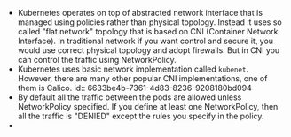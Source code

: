 - Kubernetes operates on top of abstracted network interface that is managed using policies rather than physical topology. Instead it uses so called "flat network" topology that is based on CNI (Container Network Interface). In traditional network if you want control and secure it, you would use correct physical topology and adopt firewalls. But in CNI you can control the traffic using NetworkPolicy.
- Kubernetes uses basic network implementation called `kubenet`. However, there are many other popular CNI implementations, one of them is Calico.
  id:: 6633be4b-7361-4d83-8236-9208180bd094
- By default all the traffic between the pods are allowed unless NetworkPolicy specified. If you define at least one NetworkPolicy, then all the traffic is "DENIED" except the rules you specify in the policy.
-